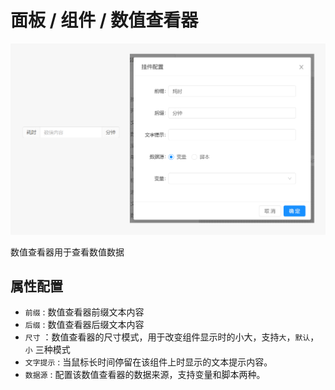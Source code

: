 # 面板 / 组件 / 数值查看器

![Bittly 面板组件 数值查看器预览与配置](res/2022071021364201.png)

数值查看器用于查看数值数据

## 属性配置

- `前缀` : 数值查看器前缀文本内容
- `后缀` : 数值查看器后缀文本内容
- `尺寸` ：数值查看器的尺寸模式，用于改变组件显示时的小大，支持`大`，`默认`，`小` 三种模式
- `文字提示` :  当鼠标长时间停留在该组件上时显示的文本提示内容。
- `数据源` :  配置该数值查看器的数据来源，支持变量和脚本两种。